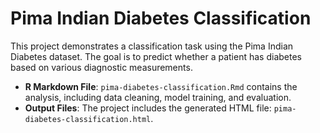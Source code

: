 # Pima Indian Diabetes Classification
This project demonstrates a classification task using the Pima Indian Diabetes dataset. The goal is to predict whether a patient has diabetes based on various diagnostic measurements.

- **R Markdown File**: `pima-diabetes-classification.Rmd` contains the analysis, including data cleaning, model training, and evaluation.
- **Output Files**: The project includes the generated HTML file: `pima-diabetes-classification.html`.
